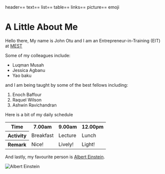 <!--- This is my first markdown/git assignment -->

header==
text==
list==
table==
links==
picture==
emoji

# A Little About Me

Hello there,
My name is John Otu and I am an Entrepreneur-in-Training (EIT) at [MEST](http://meltwater.org/)

Some of my colleagues include:
* Luqman Musah
* Jessica Agbanu
* Yao baku

and I am being taught by some of the best fellows including:
1. Enoch Baffour
2. Raquel Wilson
3. Ashwin Ravichandran

Here is a bit of my daily schedule

<table>
	<tr>
		<th>Time</th>
		<th>7.00am</th>
		<th>9.00am</th>
		<th>12.00pm</th>
	</tr>
	<tr>
		<th>Activity</th>
		<td>Breakfast</td>
		<td>Lecture</td>
		<td>Lunch</td>
	</tr>
	<tr>
		<th>Remark</th>
		<td>Nice!</td>
		<td>Lively!</td>
		<td>Light!</td>
	</tr>
</table>

	

And lastly, my favourite person is [Albert Einstein](https://en.wikipedia.org/wiki/Albert_Einstein).

![Albert Einstein](http://s20.postimg.org/l08xvnn3x/Einstein_Receives_Nobel_Prize.jpg)